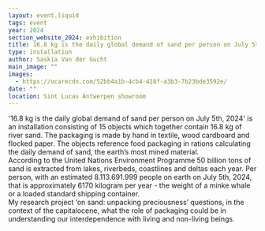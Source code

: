 ```yaml
---
layout: event.liquid
tags: event
year: 2024
section_website_2024: exhibition
title: 16.8 kg is the daily global demand of sand per person on July 5th, 2024
type: installation
author: Saskia Van der Gucht
main_image: ""
images:
  - https://ucarecdn.com/52bb4a1b-4cb4-418f-a3b3-7b23bde3592e/
date: ""
location: Sint Lucas Antwerpen showroom
---
```

'16.8 kg is the daily global demand of sand per person on July 5th, 2024' is an installation consisting of 15 objects which together contain 16.8 kg of river sand. The packaging is made by hand in textile, wood cardboard and flocked paper. The objects reference food packaging in rations calculating the daily demand of sand, the earth’s most mined material.\
According to the United Nations Environment Programme 50 billion tons of sand is extracted from lakes, riverbeds, coastlines and deltas each year. Per person, with an estimated 8.113.691.999 people on earth on July 5th, 2024, that is approximately 6170 kilogram per year - the weight of a minke whale or a loaded standard shipping container.\
My research project ‘on sand: unpacking preciousness’ questions, in the context of the capitalocene, what the role of packaging could be in understanding our interdependence with living and non-living beings.
